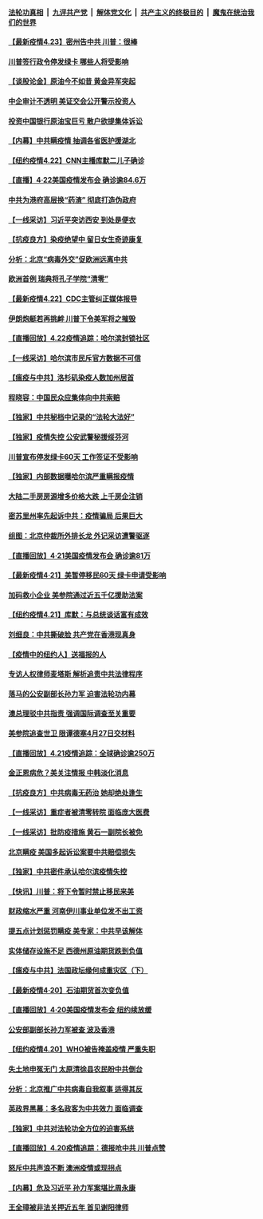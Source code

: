 ####  [法轮功真相](../../../../basic/blob/master/README.md?t=04231701) &nbsp;|&nbsp; [九评共产党](../../../../9ping.md/blob/master/README.md?t=04231701) &nbsp;|&nbsp; [解体党文化](../../../../jtdwh.md/blob/master/README.md?t=04231701)  &nbsp;|&nbsp; [共产主义的终极目的](../../../../gczydzjmd.md/blob/master/README.md?t=04231701) &nbsp;|&nbsp; [魔鬼在统治我们的世界](../../../../mgztzwmdsj.md/blob/master/README.md?t=04231701) 

#### [【最新疫情4.23】密州告中共 川普：很棒](../pages/nf4514/n12053602.md?t=04231701) 

#### [川普签行政令停发绿卡 哪些人将受影响](../pages/nf4514/n12054022.md?t=04231701) 

#### [【谈股论金】原油今不如昔 黄金异军突起](../pages/nf4514/n12053886.md?t=04231701) 

#### [中企审计不透明 美证交会公开警示投资人](../pages/nf4514/n12053509.md?t=04231701) 

#### [投资中国银行原油宝巨亏 散户欲提集体诉讼](../pages/nf4514/n12053361.md?t=04231701) 

#### [【内幕】中共瞒疫情 抽调各省医护援湖北](../pages/nf4514/n12049545.md?t=04231701) 

#### [【纽约疫情4.22】CNN主播库默二儿子确诊](../pages/nf4514/n12052109.md?t=04231701) 

#### [【直播】4·22美国疫情发布会 确诊逾84.6万](../pages/nf4514/n12053392.md?t=04231701) 

#### [中共为港府高层换“药渣” 彻底打造伪政府](../pages/nf4514/n12053405.md?t=04231701) 

#### [【一线采访】习近平突访西安 到处是便衣](../pages/nf4514/n12053085.md?t=04231701) 

#### [【抗疫良方】染疫绝望中 留日女生奇迹康复](../pages/nf4514/n12052679.md?t=04231701) 

#### [分析：北京“病毒外交”促欧洲远离中共](../pages/nf4514/n12052810.md?t=04231701) 

#### [欧洲首例 瑞典将孔子学院“清零”](../pages/nf4514/n12052648.md?t=04231701) 

#### [【最新疫情4.22】CDC主管纠正媒体报导](../pages/nf4514/n12050637.md?t=04231701) 

#### [伊朗炮艇若再挑衅 川普下令美军将之摧毁](../pages/nf4514/n12052638.md?t=04231701) 

#### [【直播回放】4.22疫情追踪：哈尔滨封锁社区](../pages/nf4514/n12052125.md?t=04231701) 

#### [【一线采访】哈尔滨市民斥官方数据不可信](../pages/nf4514/n12052019.md?t=04231701) 

#### [【瘟疫与中共】洛杉矶染疫人数加州居首](../pages/nf4514/n12051089.md?t=04231701) 

#### [程晓容：中国民众应集体向中共索赔](../pages/nf4514/n12051792.md?t=04231701) 

#### [【独家】中共秘档中记录的“法轮大法好”](../pages/nf4514/n12041822.md?t=04231701) 

#### [【独家】疫情失控 公安武警秘援绥芬河](../pages/nf4514/n12050913.md?t=04231701) 

#### [川普宣布停发绿卡60天 工作签证不受影响](../pages/nf4514/n12051337.md?t=04231701) 

#### [【独家】内部数据曝哈尔滨严重瞒报疫情](../pages/nf4514/n12050207.md?t=04231701) 

#### [大陆二手房房源增多价格大跌 上千房企注销](../pages/nf4514/n12050782.md?t=04231701) 

#### [密苏里州率先起诉中共：疫情骗局 后果巨大](../pages/nf4514/n12050604.md?t=04231701) 

#### [组图：北京仲裁所外排长龙 外记采访遭警驱逐](../pages/nf4514/n12050200.md?t=04231701) 

#### [【直播回放】4·21美国疫情发布会 确诊逾81万](../pages/nf4514/n12050506.md?t=04231701) 

#### [【最新疫情4·21】美暂停移民60天 绿卡申请受影响](../pages/nf4514/n12047765.md?t=04231701) 

#### [加码救小企业 美参院通过近五千亿援助法案](../pages/nf4514/n12050572.md?t=04231701) 

#### [【纽约疫情4.21】库默：与总统谈话富有成效](../pages/nf4514/n12049065.md?t=04231701) 

#### [刘细良：中共撕破脸 共产党在香港现真身](../pages/nf4514/n12050446.md?t=04231701) 

#### [【疫情中的纽约人】送福报的人](../pages/nf4514/n12050381.md?t=04231701) 

#### [专访人权律师麦塔斯 解析追责中共法律程序](../pages/nf4514/n12050051.md?t=04231701) 

#### [落马的公安副部长孙力军 迫害法轮功内幕](../pages/nf4514/n12049533.md?t=04231701) 

#### [澳总理驳中共指责 强调国际调查至关重要](../pages/nf4514/n12049391.md?t=04231701) 

#### [美参院追查世卫 限谭德塞4月27日交材料](../pages/nf4514/n12049335.md?t=04231701) 

#### [【直播回放】4.21疫情追踪：全球确诊逾250万](../pages/nf4514/n12049251.md?t=04231701) 

#### [金正恩病危？美关注情报 中韩淡化消息](../pages/nf4514/n12048735.md?t=04231701) 

#### [【抗疫良方】中共病毒无药治 她却绝处逢生](../pages/nf4514/n12047472.md?t=04231701) 

#### [【一线采访】重症者被清零转院 面临庞大医费](../pages/nf4514/n12048509.md?t=04231701) 

#### [【一线采访】批防疫措施 黄石一副院长被免](../pages/nf4514/n12047649.md?t=04231701) 

#### [北京瞒疫 美国多起诉讼案要中共赔偿损失](../pages/nf4514/n12047800.md?t=04231701) 

#### [【独家】中共密件承认哈尔滨疫情失控](../pages/nf4514/n12047737.md?t=04231701) 

#### [【快讯】川普：将下令暂时禁止移民来美](../pages/nf4514/n12048042.md?t=04231701) 

#### [财政缩水严重 河南伊川事业单位发不出工资](../pages/nf4514/n12047616.md?t=04231701) 

#### [提五点计划惩罚瞒疫 美专家：中共早该解体](../pages/nf4514/n12047186.md?t=04231701) 

#### [实体储存设施不足 西德州原油期货跌到负值](../pages/nf4514/n12047708.md?t=04231701) 

#### [【瘟疫与中共】法国政坛缘何成重灾区（下）](../pages/nf4514/n12047240.md?t=04231701) 

#### [【最新疫情4·20】石油期货首次变负值](../pages/nf4514/n12042760.md?t=04231701) 

#### [【直播回放】4·20美国疫情发布会 纽约续放缓](../pages/nf4514/n12047171.md?t=04231701) 

#### [公安部副部长孙力军被查 波及香港](../pages/nf4514/n12047398.md?t=04231701) 

#### [【纽约疫情4.20】WHO被告掩盖疫情 严重失职](../pages/nf4514/n12046022.md?t=04231701) 

#### [失土地申冤无门 太原清徐县农民盼中共倒台](../pages/nf4514/n12046796.md?t=04231701) 

#### [分析：北京推广中共病毒自我叙事 适得其反](../pages/nf4514/n12046750.md?t=04231701) 

#### [英政界黑幕：多名政客为中共效力 面临调查](../pages/nf4514/n12046089.md?t=04231701) 

#### [【独家】中共对法轮功全方位的迫害系统](../pages/nf4514/n12037781.md?t=04231701) 

#### [【直播回放】4.20疫情追踪：德报呛中共 川普点赞](../pages/nf4514/n12046097.md?t=04231701) 

#### [怒斥中共声浪不断 澳洲疫情或现拐点](../pages/nf4514/n12045111.md?t=04231701) 

#### [【内幕】危及习近平 孙力军案堪比周永康](../pages/nf4514/n12045614.md?t=04231701) 

#### [王全璋被非法关押近五年 首见谢阳律师](../pages/nf4514/n12045456.md?t=04231701) 

